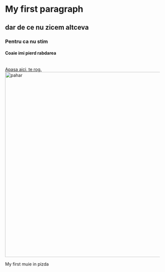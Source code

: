 <!doctype html>
<html lang="en-US">
<head>
<meta charset="utf-8">
<title>Untitled Document</title
</head>

<body>
	<h1> My first paragraph</h1>
	 <h2>dar de ce nu zicem altceva</h2>
	<h3>Pentru ca nu stim</h3>
	<h4>Coaie imi pierd rabdarea</h4><br>
	<a href="https://www.youtube.com/watch?v=MVvXUinj1R8">Apasa aici, te rog.</a>
	<img src="prateek-katyal-BbQY-PZ37zk-unsplash.jpg" alt="pahar" width="600" height="600">
	<p>My first muie in pizda</p>
	
</body>
</html>

